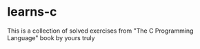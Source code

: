 # learns-c
This is a collection of solved exercises from "The C Programming Language" book by yours truly
